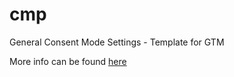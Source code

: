 # cmp
General Consent Mode Settings - Template for GTM

More info can be found [here](https://www.signals.cz/cmp.html)
